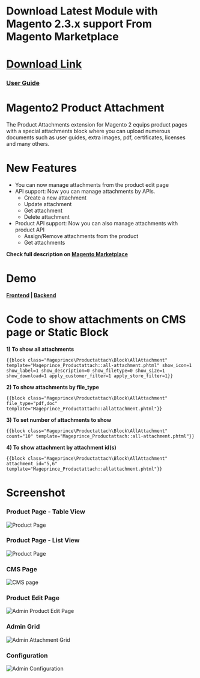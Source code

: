 # Download Latest Module with Magento 2.3.x support From Magento Marketplace
# <a href="https://marketplace.magento.com/prince-module-productattachment.html">Download Link</a>

<h3><a href="https://marketplace.magento.com/media/catalog/product/prince-module-productattachment-2-0-0-ce/user_guides.pdf">User Guide</a></h3>

# Magento2 Product Attachment

The Product Attachments extension for Magento 2 equips product pages with a special attachments block where you can upload numerous documents such as user guides, extra images, pdf, certificates, licenses and many others.

# New Features
<ul>
<li>You can now manage attachments from the product edit page</li>
<li>API support: Now you can manage attachments by APIs.
  <ul>
    <li>Create a new attachment</li>
    <li>Update attachment</li>
    <li>Get attachment</li>
    <li>Delete attachment</li>
  </ul> 
</li>
<li>Product API support: Now you can also manage attachments with product API
  <ul>
    <li>Assign/Remove attachments from the product</li>
    <li>Get attachments</li>
  </ul>  
</li>
</ul>

<b>Check full description on <a href="https://marketplace.magento.com/prince-module-productattachment.html">Magento Marketplace</a></b>

# Demo

<b><a href="http://demo.mageprince.com/">Frontend</a>   |   <a href="http://demo.mageprince.com/admin">Backend</a></b>

# Code to show attachments on CMS page or Static Block

<b>1) To show all attachments</b>

``{{block class="Mageprince\Productattach\Block\AllAttachment"
template="Mageprince_Productattach::all-attachment.phtml" show_icon=1
show_label=1 show_description=0 show_filetype=0 show_size=1
show_download=1 apply_customer_filter=1 apply_store_filter=1}}``

<b>2) To show attachments by file_type</b>

``{{block class="Mageprince\Productattach\Block\AllAttachment"
file_type="pdf,doc" template="Mageprince_Productattach::allattachment.phtml"}}``

<b>3) To set number of attachments to show</b>

``{{block class="Mageprince\Productattach\Block\AllAttachment" count="10"
template="Mageprince_Productattach::all-attachment.phtml"}}``

<b>4) To show attachment by attachment id(s)</b>

``{{block class="Mageprince\Productattach\Block\AllAttachment"
attachment_id="5,6" template="Mageprince_Productattach::allattachment.phtml"}}``

# Screenshot

<h3>Product Page - Table View</h3>
<img src="https://raw.githubusercontent.com/mageprince/all-module-screenshots/master/Product-Attahments/1-productattachment.png" alt="Product Page" heigth="600">

<h3>Product Page - List View</h3>
<img src="https://raw.githubusercontent.com/mageprince/all-module-screenshots/master/Product-Attahments/2-productattachment.png" alt="Product Page" heigth="600">

<h3>CMS Page</h3>
<img src="https://raw.githubusercontent.com/mageprince/all-module-screenshots/master/Product-Attahments/3.1-productattachment.png" alt="CMS page" heigth="600">

<h3>Product Edit Page</h3>
<img src="https://raw.githubusercontent.com/mageprince/all-module-screenshots/master/Product-Attahments/3.2-productattachment.jpg" alt="Admin Product Edit Page" heigth="600">

<h3>Admin Grid</h3>
<img src="https://raw.githubusercontent.com/mageprince/all-module-screenshots/master/Product-Attahments/5-productattachment-grid.png" alt="Admin Attachment Grid" heigth="600">

<h3>Configuration</h3>
<img src="https://raw.githubusercontent.com/mageprince/all-module-screenshots/master/Product-Attahments/8-productattachment.png" alt="Admin Configuration" heigth="600">
